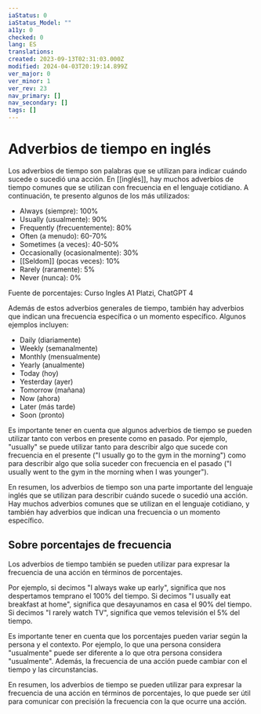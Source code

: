 ```yaml
---
iaStatus: 0
iaStatus_Model: ""
a11y: 0
checked: 0
lang: ES
translations: 
created: 2023-09-13T02:31:03.000Z
modified: 2024-04-03T20:19:14.899Z
ver_major: 0
ver_minor: 1
ver_rev: 23
nav_primary: []
nav_secondary: []
tags: []
---
```

# Adverbios de tiempo en inglés

Los adverbios de tiempo son palabras que se utilizan para indicar cuándo sucede o sucedió una acción. En [[inglés]], hay muchos adverbios de tiempo comunes que se utilizan con frecuencia en el lenguaje cotidiano. A continuación, te presento algunos de los más utilizados:

-    Always (siempre): 100%
-   Usually (usualmente): 90%
-   Frequently (frecuentemente): 80%
-   Often (a menudo): 60-70%
-   Sometimes (a veces): 40-50%
-   Occasionally (ocasionalmente): 30%
-   [[Seldom]] (pocas veces): 10%
-   Rarely (raramente): 5%
-   Never (nunca): 0%

Fuente de porcentajes: Curso Ingles A1 Platzi, ChatGPT 4

Además de estos adverbios generales de tiempo, también hay adverbios que indican una frecuencia específica o un momento específico. Algunos ejemplos incluyen:

-   Daily (diariamente)
-   Weekly (semanalmente)
-   Monthly (mensualmente)
-   Yearly (anualmente)
-   Today (hoy)
-   Yesterday (ayer)
-   Tomorrow (mañana)
-   Now (ahora)
-   Later (más tarde)
-   Soon (pronto)

Es importante tener en cuenta que algunos adverbios de tiempo se pueden utilizar tanto con verbos en presente como en pasado. Por ejemplo, "usually" se puede utilizar tanto para describir algo que sucede con frecuencia en el presente ("I usually go to the gym in the morning") como para describir algo que solía suceder con frecuencia en el pasado ("I usually went to the gym in the morning when I was younger").

En resumen, los adverbios de tiempo son una parte importante del lenguaje inglés que se utilizan para describir cuándo sucede o sucedió una acción. Hay muchos adverbios comunes que se utilizan en el lenguaje cotidiano, y también hay adverbios que indican una frecuencia o un momento específico.

## Sobre porcentajes de frecuencia

Los adverbios de tiempo también se pueden utilizar para expresar la frecuencia de una acción en términos de porcentajes. 

Por ejemplo, si decimos "I always wake up early", significa que nos despertamos temprano el 100% del tiempo. Si decimos "I usually eat breakfast at home", significa que desayunamos en casa el 90% del tiempo. Si decimos "I rarely watch TV", significa que vemos televisión el 5% del tiempo.

Es importante tener en cuenta que los porcentajes pueden variar según la persona y el contexto. Por ejemplo, lo que una persona considera "usualmente" puede ser diferente a lo que otra persona considera "usualmente". Además, la frecuencia de una acción puede cambiar con el tiempo y las circunstancias.

En resumen, los adverbios de tiempo se pueden utilizar para expresar la frecuencia de una acción en términos de porcentajes, lo que puede ser útil para comunicar con precisión la frecuencia con la que ocurre una acción.